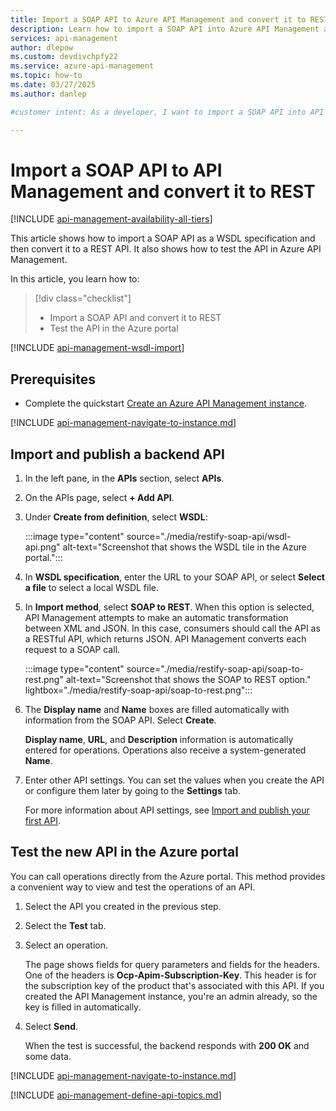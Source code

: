 ```yaml
---
title: Import a SOAP API to Azure API Management and convert it to REST using the portal | Microsoft Docs
description: Learn how to import a SOAP API into Azure API Management as a WSDL specification and convert it to a REST API. Then test the API in the Azure portal.
services: api-management
author: dlepow
ms.custom: devdivchpfy22
ms.service: azure-api-management
ms.topic: how-to
ms.date: 03/27/2025
ms.author: danlep

#customer intent: As a developer, I want to import a SOAP API into API Management and convert it to REST.

---
```

# Import a SOAP API to API Management and convert it to REST

[!INCLUDE [api-management-availability-all-tiers](../../includes/api-management-availability-all-tiers.md)]

This article shows how to import a SOAP API as a WSDL specification and then convert it to a REST API. It also shows how to test the API in Azure API Management.

In this article, you learn how to:

> [!div class="checklist"]
> * Import a SOAP API and convert it to REST
> * Test the API in the Azure portal

[!INCLUDE [api-management-wsdl-import](../../includes/api-management-wsdl-import.md)]

## Prerequisites

- Complete the quickstart [Create an Azure API Management instance](get-started-create-service-instance.md).

[!INCLUDE [api-management-navigate-to-instance.md](../../includes/api-management-navigate-to-instance.md)]

## <a name="create-api"> </a>Import and publish a backend API

1. In the left pane, in the **APIs** section, select **APIs**.
1. On the APIs page, select **+ Add API**.
1. Under **Create from definition**, select **WSDL**:

    :::image type="content" source="./media/restify-soap-api/wsdl-api.png" alt-text="Screenshot that shows the WSDL tile in the Azure portal.":::

1. In **WSDL specification**, enter the URL to your SOAP API, or select **Select a file** to select a local WSDL file.
1. In **Import method**, select **SOAP to REST**. 
    When this option is selected, API Management attempts to make an automatic transformation between XML and JSON. In this case, consumers should call the API as a RESTful API, which returns JSON. API Management converts each request to a SOAP call.

    :::image type="content" source="./media/restify-soap-api/soap-to-rest.png" alt-text="Screenshot that shows the SOAP to REST option." lightbox="./media/restify-soap-api/soap-to-rest.png":::

1. The **Display name** and **Name** boxes are filled automatically with information from the SOAP API. Select **Create**.
   
   **Display name**, **URL**, and **Description** information is automatically entered for operations. Operations also receive a system-generated **Name**.
1. Enter other API settings. You can set the values when you create the API or configure them later by going to the **Settings** tab. 

    For more information about API settings, see [Import and publish your first API](import-and-publish.md#import-and-publish-a-backend-api).

## Test the new API in the Azure portal

You can call operations directly from the Azure portal. This method provides a convenient way to view and test the operations of an API.  

1. Select the API you created in the previous step.
1. Select the **Test** tab.
1. Select an operation.

    The page shows fields for query parameters and fields for the headers. One of the headers is **Ocp-Apim-Subscription-Key**. This header is for the subscription key of the product that's associated with this API. If you created the API Management instance, you're an admin already, so the key is filled in automatically. 

1. Select **Send**.

    When the test is successful, the backend responds with **200 OK** and some data.

[!INCLUDE [api-management-navigate-to-instance.md](../../includes/api-management-append-apis.md)]

[!INCLUDE [api-management-define-api-topics.md](../../includes/api-management-define-api-topics.md)]